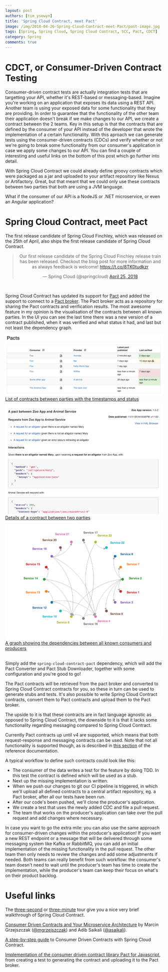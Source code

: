 ```yaml
---
layout: post
authors: [tim_ysewyn]
title: 'Spring Cloud Contract, meet Pact'
image: /img/2018-04-26-Spring-Cloud-Contract-meet-Pact/post-image.jpg
tags: [Spring, Spring Cloud, Spring Cloud Contract, SCC, Pact, CDCT]
category: Spring
comments: true
---
```


# CDCT, or Consumer-Driven Contract Testing

Consumer-driven contract tests are actually integration tests that are targetting your API, whether it's REST-based or messaging-based.
Imagine you're working on an application that exposes its data using a REST API.
Another team is using your exposed data for some functionality that they are providing.
In order to guarantee that the functionality of the other team their application doesn't break if we make changes to our API, we create a contract between the 2 teams.
Key in this setup is that the contracts that are defined by the consumer of your API instead of the developer that wrote the implementation of a certain functionality.
With this aproach we can generate tests using the consumer-driven contracts (CDCs) and verify whether or not we're going to break some functionality from our consumer's application in case we apply some changes to our API.
You can find a couple of interesting and useful links on the bottom of this post which go further into detail.

With Spring Cloud Contract we could already define groovy contracts which were packaged as a jar and uploaded to your artifact repository like Nexus or Artifactory.
Great, but that meant that we could only use these contracts between two parties that both are using a JVM language.

What if the consumer of our API is a NodeJS or .NET microservice, or even an Angular application?

# Spring Cloud Contract, meet Pact

The first release candidate of Spring Cloud Finchley, which was released on the 25th of April, also ships the first release candidate of Spring Cloud Contract.

<center><blockquote class="twitter-tweet" data-lang="en"><p lang="en" dir="ltr">Our first release candidate of the Spring Cloud Finchley release train has been released.  Checkout the blog post for more information and as always feedback is welcome! <a href="https://t.co/8TK0tudkzr">https://t.co/8TK0tudkzr</a></p>&mdash; Spring Cloud (@springcloud) <a href="https://twitter.com/springcloud/status/989122422635925504?ref_src=twsrc%5Etfw">April 25, 2018</a></blockquote></center>
<script async src="https://platform.twitter.com/widgets.js" charset="utf-8"></script>
<br />

Spring Cloud Contract has updated its support for <a href="http://pact.io/" target="_blank">Pact</a> and added the support to connect to a <a href="https://github.com/pact-foundation/pact_broker" target="_blank">Pact broker</a>.
The Pact broker acts as a repository for sharing the Pact contracts and verification results.
The most awesome feature in my opinion is the visualisation of the contracts between all known parties.
In the UI you can see the last time there was a new version of a contract published, when it was verified and what status it had, and last but not least the dependency graph.

<div class="row">
  <div class="12u$">
    <a href="/img/2018-04-26-Spring-Cloud-Contract-meet-Pact/pact_broker_index.png">
      <img class="image fit" alt="List of contracts between parties with the timestamps and status" src="/img/2018-04-26-Spring-Cloud-Contract-meet-Pact/pact_broker_index.png">
      <figcaption class="align-center">List of contracts between parties with the timestamps and status</figcaption>
    </a>
  </div>
  <div class="6u 12u$(medium)">
    <a href="/img/2018-04-26-Spring-Cloud-Contract-meet-Pact/pact_broker_contract_details.png">
      <img class="image fit"  alt="Details of a contract between two parties" src="/img/2018-04-26-Spring-Cloud-Contract-meet-Pact/pact_broker_contract_details.png">
      <figcaption class="align-center">Details of a contract between two parties</figcaption>
    </a>
  </div>
  <div class="6u$ 12u$(medium)">
    <a href="/img/2018-04-26-Spring-Cloud-Contract-meet-Pact/pact_broker_dep_graph.png">
      <img class="image fit"  alt="A graph showing the dependencies between all known consumers and producers" src="/img/2018-04-26-Spring-Cloud-Contract-meet-Pact/pact_broker_dep_graph.png">
      <figcaption class="align-center">A graph showing the dependencies between all known consumers and producers</figcaption>
    </a>
  </div>
</div>
<br />


Simply add the `spring-cloud-contract-pact` dependency, which will add the Pact Converter and Pact Stub Downloader, together with some configuration and you're good to go!

The Pact contracts will be retrieved from the pact broker and converted to Spring Cloud Contract contracts for you, so these in turn can be used to generate stubs and tests.
It's also possible to write Spring Cloud Contract contracts, convert them to Pact contracts and upload them to the Pact broker.

The upside to it is that these contracts are in fact language agnostic as opposed to Spring Cloud Contract, the downside to it is that it lacks some functionality regarding messaging compared to Spring Cloud Contract.

Currently Pact contracts up until v4 are supported, which means that both request-response and messaging contracts can be used.
Note that not all functionality is supported though, as is described in <a href="https://cloud.spring.io/spring-cloud-contract/single/spring-cloud-contract.html#pact-converter" target="_blank">this section</a> of the reference documentation.

A typical workflow to define such contracts could look like this:
- The consumer of the data writes a test for the feature by doing TDD.
In this test the contract is defined which will be used as a stub.
- Next up the missing implementation is written.
- When we push our changes to git our CI pipeline is triggered, in which we'll upload all defined contracts to a central artifact repository, eg. a Pact broker, after all our tests have been run.
- After our code's been pushed, we'll clone the producer's application.
- We create a test that uses the newly added CDC and file a pull request.
- The team that works on the producer's application can take over the pull request and add changes where necessary.

In case you want to go the extra mile: you can also use the same approach for consumer-driven changes within the producer's application!
If you want a new REST endpoint or a message that will be delivered through some messaging system like Kafka or RabbitMQ, you can add an initial implementation of the missing functionality in the pull request.
The other team then only needs to review the changes and add some adjustments if needed.
Both teams can really benefit from such workflow: the consumer's team doesn't need to wait until the producer's team has time to create the implementation, while the producer's team can keep their focus on what's on their product backlog.

# Useful links

The <a href="https://cloud.spring.io/spring-cloud-contract/single/spring-cloud-contract.html#spring-cloud-contract-verifier-intro-three-second-tour" target="_blank">three-second</a> or <a href="https://cloud.spring.io/spring-cloud-contract/single/spring-cloud-contract.html#spring-cloud-contract-verifier-intro-three-minute-tour" target="_blank">three-minute</a> tour give you a nice very brief walkthrough of Spring Cloud Contract.

<a href="https://www.youtube.com/watch?v=JEmpIDiX7LU" target="_blank">Consumer Driven Contracts and Your Microservice Architecture</a> by Marcin Grzejszczak (<a href="https://twitter.com/mgrzejszczak" target="_blank">@mgrzejszczak</a>) and Adib Saikali (<a href="https://twitter.com/asaikali" target="_blank">@asaikali</a>).

<a href="https://cloud.spring.io/spring-cloud-contract/single/spring-cloud-contract.html#_step_by_step_guide_to_consumer_driven_contracts_cdc" target="_blank">A step-by-step guide</a> to Consumer Driven Contracts with Spring Cloud Contract.

<a href="https://github.com/pact-foundation/pact-js" target="_blank">Implementation of the consumer driven contract library Pact for Javascript</a>, from creating a test to generating the contract and uploading it to the Pact broker.